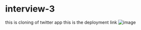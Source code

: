 # interview-3
this is cloning of twitter app 
this is the deployment link
![image](https://github.com/cnaga342/interview-3/assets/163227839/7f91cc75-9b17-48be-ae15-6de71bb31fea)
